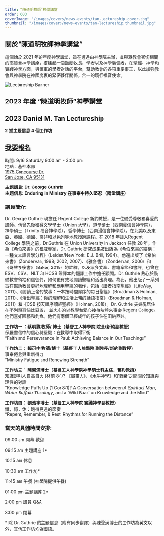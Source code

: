 ```yaml
---
title: “陳道明牧師”神學講堂
order: 603
coverImage: "/images/covers/news-events/tan-lectureship.cover.jpg"
thumbnail: "/images/covers/news-events/tan-lectureship.thumbnail.jpg"
---
```


<div class="text-center">

## 關於“陳道明牧師神學講堂”

</div>

這個始於 2021 年的年度神學講堂，旨在通過由神學院主辦，並與眾教會密切相關的高質量神學講座，搭建起一個鼓勵牧長、學者以及神學裝備者，在聖經、神學和實踐神學方面，與領軍的學者對話的平台，幫助教會的各項重要事工，以此加強教會與神學院在神國度裏的緊密夥伴關係，合一的踐行福音使命。

<div class="text-center">

![Lectureship Banner](/images/lectureship/lectureship-banner.jpg)

## 2023 年度 “陳道明牧師”神學講堂

## 2023 Daniel M. Tan Lectureship

**2 堂主題信息 4 個工作坊**

## [**我要報名**](https://form.jotform.com/231735818149160)

時間: 9/16 Saturday 9:00 am - 3:00 pm\
地點：基神本部\
[1975 Concourse Dr.\
San Jose, CA 95131](https://goo.gl/maps/Gi57SXut58CT5Ui38)

**主題講員: Dr. George Guthrie** \
**主題信息: Enduring in Ministry 在事奉中持久堅忍 （兩堂講座）**

</div>

### 講員簡介:

Dr. George Guthrie 現擔任 Regent College 新約教授，是一位備受尊敬和喜愛的講師。他曾先後獲得文學學士（Union 大學），道學碩士（西南浸信會神學院），神學碩士（Trinity 福音神學院），哲學博士（西南浸信會神學院）。在北美以及東亞、英國、德國、南非和以色列等地教授過課程。在 2018 年加入Regent College 學院之前，Dr.Guthrie 在 Union University in Jackson 任教 28 年。作為《希伯來書》的權威專家，Dr. Guthrie 研究成果被出版為《希伯來書的結構：一種文本語言學分析》（Leiden/New York: E.J. Brill, 1994）。他還出版了《希伯來書》（Zondervan, 1998; 2002, 2007）、《雅各書》（Zondervan, 2006）和《哥林多後書》（Baker, 2015）的註釋，以及眾多文章、書籍章節和書評。也曾在 ESV、CSV、NLT 和 HCSB 等譯本的翻譯工作中擔任顧問。Dr. Guthrie 熱心於裝備教會領袖和信徒們，如何更有效地閱讀聖經和活出真理。為此，他出版了一系列旨在幫助教會更好地理解和應用聖經的著作，包括《讀者指南聖經》（LifeWay, 2011）、《閱讀上帝的故事：一本按時間順序的每日聖經》（Broadman & Holman, 2011）、《活出聖經：你的理解和生活上帝的話語指南》（Broadman & Holman, 2011）和《CSB 按天順序讀經聖經》（Holman, 2018）。Dr. Guthrie 夫婦現居住在不列顛哥倫比亞省， 並忠心的以教導和愛心接待肢體來事奉 Regent College。他們喜好園藝和釣魚。他們有兩個已經成年的孩子住在田納西州。

**工作坊一 ：蔡明謀 牧師/ 博士（基督工人神學院 院長/新約副教授）** \
保羅書信中的信心與堅毅：在教導中取得平衡 \
“Faith and Perseverance in Paul: Achieving Balance in Our Teachings”

**工作坊二： 賴可中 牧師/博士（基督工人神學院 副院長/新約副教授）** \
事奉倦怠與重新得力 \
“Ministry Fatigue and Renewing Strength”

**工作坊三： 陳聲漢博士（基督工人神學院神學碩士科主任，舊約教授）** \
知識是叫人自高自大 (林前 8:1)? 《屬靈人》、《水牛神學》和'野豬’之間關於知識與理性的對話 \
“Knowledge Puffs Up (1 Cor 8:1)? A Conversation between _A Spiritual Man_, _Water Buffalo Theology_, and a ‘Wild Boar’ on Knowledge and the Mind”

**工作坊四： 劉浩宇博士（基督工人神學院 實踐神學副教授）** \
懺，憶，休：跑得更遠的節奏 \
“Repent, Remember, & Rest: Rhythms for Running the Distance”

### 當天的具體時間安排:

09:00 am 開幕 歡迎

09:15 am 主題講座 1\*

10:15 am 休息

10:30 am 工作坊\*

11:45 am 午餐 (神學院提供午餐)

01:00 pm 主題講座 2\*

2:00 pm 講員 Q&A

3:00 pm 閉幕

\* 除 Dr. Guthrie 的主題信息（附有同步翻譯）與陳聲漢博士的工作坊為英文以外，其他工作坊均為國語。
